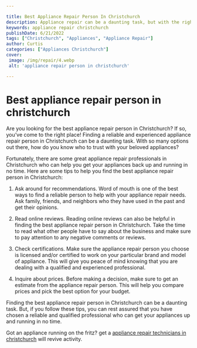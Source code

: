 ```yaml
---

title: Best Appliance Repair Person In Christchurch
description: Appliance repair can be a daunting task, but with the right person, it can be easy! This post will help you find the best appliance repair person in Christchurch.
keywords: appliance repair christchurch
publishDate: 6/21/2022
tags: ["Christchurch", "Appliances", "Appliance Repair"]
author: Curtis
categories: ["Appliances Christchurch"]
cover: 
 image: /img/repair/4.webp
 alt: 'appliance repair person in christchurch'

---
```


# Best appliance repair person in christchurch

Are you looking for the best appliance repair person in Christchurch? If so, you’ve come to the right place! Finding a reliable and experienced appliance repair person in Christchurch can be a daunting task. With so many options out there, how do you know who to trust with your beloved appliances? 

Fortunately, there are some great appliance repair professionals in Christchurch who can help you get your appliances back up and running in no time. Here are some tips to help you find the best appliance repair person in Christchurch: 

1. Ask around for recommendations. Word of mouth is one of the best ways to find a reliable person to help with your appliance repair needs. Ask family, friends, and neighbors who they have used in the past and get their opinions. 

2. Read online reviews. Reading online reviews can also be helpful in finding the best appliance repair person in Christchurch. Take the time to read what other people have to say about the business and make sure to pay attention to any negative comments or reviews. 

3. Check certifications. Make sure the appliance repair person you choose is licensed and/or certified to work on your particular brand and model of appliance. This will give you peace of mind knowing that you are dealing with a qualified and experienced professional. 

4. Inquire about prices. Before making a decision, make sure to get an estimate from the appliance repair person. This will help you compare prices and pick the best option for your budget. 

Finding the best appliance repair person in Christchurch can be a daunting task. But, if you follow these tips, you can rest assured that you have chosen a reliable and qualified professional who can get your appliances up and running in no time.

Got an appliance running on the fritz? get a <a href="/pages/appliance-repair-technicians/new-zealand/christchurch/">appliance repair technicians in christchurch</a> will revive activity.